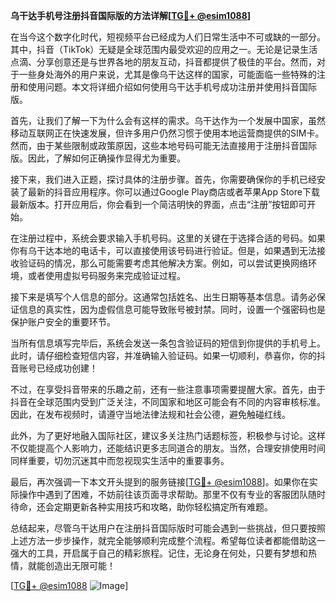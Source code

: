 **乌干达手机号注册抖音国际版的方法详解[[TG💪+ @esim1088](https://t.me/s/esim1088)]**

在当今这个数字化时代，短视频平台已经成为人们日常生活中不可或缺的一部分。其中，抖音（TikTok）无疑是全球范围内最受欢迎的应用之一。无论是记录生活点滴、分享创意还是与世界各地的朋友互动，抖音都提供了极佳的平台。然而，对于一些身处海外的用户来说，尤其是像乌干达这样的国家，可能面临一些特殊的注册和使用问题。本文将详细介绍如何使用乌干达手机号成功注册并使用抖音国际版。

首先，让我们了解一下为什么会有这样的需求。乌干达作为一个发展中国家，虽然移动互联网正在快速发展，但许多用户仍然习惯于使用本地运营商提供的SIM卡。然而，由于某些限制或政策原因，这些本地号码可能无法直接用于注册抖音国际版。因此，了解如何正确操作显得尤为重要。

接下来，我们进入正题，探讨具体的注册步骤。首先，你需要确保你的手机已经安装了最新的抖音应用程序。你可以通过Google Play商店或者苹果App Store下载最新版本。打开应用后，你会看到一个简洁明快的界面，点击“注册”按钮即可开始。

在注册过程中，系统会要求输入手机号码。这里的关键在于选择合适的号码。如果你有乌干达本地的电话卡，可以直接使用该号码进行验证。但是，如果遇到无法接收验证码的情况，那么可能需要考虑其他解决方案。例如，可以尝试更换网络环境，或者使用虚拟号码服务来完成验证过程。

接下来是填写个人信息的部分。这通常包括姓名、出生日期等基本信息。请务必保证信息的真实性，因为虚假信息可能导致账号被封禁。同时，设置一个强密码也是保护账户安全的重要环节。

当所有信息填写完毕后，系统会发送一条包含验证码的短信到你提供的手机号上。此时，请仔细检查短信内容，并准确输入验证码。如果一切顺利，恭喜你，你的抖音账号已经成功创建！

不过，在享受抖音带来的乐趣之前，还有一些注意事项需要提醒大家。首先，由于抖音在全球范围内受到广泛关注，不同国家和地区可能会有不同的内容审核标准。因此，在发布视频时，请遵守当地法律法规和社会公德，避免触碰红线。

此外，为了更好地融入国际社区，建议多关注热门话题标签，积极参与讨论。这样不仅能提高个人影响力，还能结识更多志同道合的朋友。当然，合理安排使用时间同样重要，切勿沉迷其中而忽视现实生活中的重要事务。

最后，再次强调一下本文开头提到的服务链接[[TG💪+ @esim1088](https://t.me/s/esim1088)]。如果你在实际操作中遇到了困难，不妨前往该页面寻求帮助。那里不仅有专业的客服团队随时待命，还会定期更新各种实用技巧和攻略，助你轻松搞定所有难题。

总结起来，尽管乌干达用户在注册抖音国际版时可能会遇到一些挑战，但只要按照上述方法一步步操作，就完全能够顺利完成整个流程。希望每位读者都能借助这一强大的工具，开启属于自己的精彩旅程。记住，无论身在何处，只要有梦想和热情，就能创造出无限可能！

[[TG💪+ @esim1088](https://t.me/s/esim1088) ![Image](https://i.postimg.cc/4NQfJmqS/Snipaste-2025-05-13-00-14-12.png)]